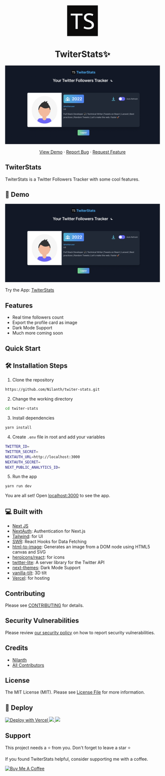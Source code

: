 <p align="center"><a href="https://twiter-stats.vercel.app" target="_blank"><img src="public/ts-logo.png" width="100"></a></p>

<h1 align="center">TwiterStats✨️</h1>

<p align="center"><img src="public/cover-image.png" alt="twiterstats" width="550" /></p>

<p align="center">
    <a href="https://twiter-stats.vercel.app" target="blank">View Demo</a>
    ·
    <a href="https://github.com/Nilanth/twiter-stats/issues/new/choose">Report Bug</a>
    ·
    <a href="https://github.com/Nilanth/twiter-stats/issues/new/choose">Request Feature</a>
</p>


## TwiterStats

TwiterStats is a Twitter Followers Tracker with some cool features.

## 🚀 Demo

<a href="https://twiter-stats.vercel.app" target="blank">
<img src="public/cover-image.png" />
</a>

Try the App: [TwiterStats](https://twiter-stats.vercel.app)

## Features

- Real time followers count
- Export the profile card as image
- Dark Mode Support
- Much more coming soon

## Quick Start

## 🛠️ Installation Steps

1. Clone the repository

```bash
https://github.com/Nilanth/twiter-stats.git
```

2. Change the working directory

```bash
cd twiter-stats
```

3. Install dependencies

```bash
yarn install
```

4. Create `.env` file in root and add your variables

```bash
TWITTER_ID=
TWITTER_SECRET=
NEXTAUTH_URL=http://localhost:3000
NEXTAUTH_SECRET=
NEXT_PUBLIC_ANALYTICS_ID=
```

5. Run the app

```bash
yarn run dev
```

You are all set! Open [localhost:3000](http://localhost:3000/) to see the app.

## 💻 Built with

- [Next JS](https://nextjs.org/)
- [NextAuth](https://next-auth.js.org): Authentication for Next.js
- [Tailwind](https://tailwindcss.com/): for UI
- [SWR](https://swr.vercel.app/): React Hooks for Data Fetching
- [html-to-image](https://github.com/bubkoo/html-to-image): Generates an image from a DOM node using HTML5 canvas and SVG
- [heroicons/react](https://heroicons.com/): for icons
- [twitter-lite](https://github.com/draftbit/twitter-lite): A server library for the Twitter API
- [next-themes](https://github.com/pacocoursey/next-themes): Dark Mode Support
- [vanilla-tilt](https://micku7zu.github.io/vanilla-tilt.js/): 3D tilt
- [Vercel](http://vercel.com/): for hosting

## Contributing

Please see [CONTRIBUTING](.github/CONTRIBUTING.md) for details.

## Security Vulnerabilities

Please review [our security policy](../../security/policy) on how to report security vulnerabilities.

## Credits

-   [Nilanth](https://github.com/nilanth)
-   [All Contributors](../../contributors)

## License

The MIT License (MIT). Please see [License File](LICENSE.md) for more information.

## 🦄 Deploy

<a href="https://vercel.com/new/clone?repository-url=https%3A%2F%2Fgithub.com%2FNilanth%2Ftwiter-stats"><img src="https://vercel.com/button" alt="Deploy with Vercel" height="37.5px" />
</a>
<a href="https://app.netlify.com/start/deploy?repository=https://github.com/Nilanth/twiter-stats">
<img src="https://www.netlify.com/img/deploy/button.svg" height="37.5px" />
</a>
<a href="https://cloud.digitalocean.com/apps/new?repo=https://github.com/Nilanth/twiter-stats">
<img src="https://camo.githubusercontent.com/df21703b4229f8d44f76c2d56073657a4ab450ca4566ba5d24d05bf528c298f8/68747470733a2f2f7777772e6465706c6f79746f646f2e636f6d2f646f2d62746e2d626c75652e737667" height="37.5px" />
</a>

## Support

This project needs a ⭐️ from you. Don't forget to leave a star ⭐️

If you found TwiterStats helpful, consider supporting me with a coffee.

<a href="https://www.buymeacoffee.com/nilanth" target="_blank"><img src="https://cdn.buymeacoffee.com/buttons/v2/default-red.png" alt="Buy Me A Coffee"  height=40 ></a>

